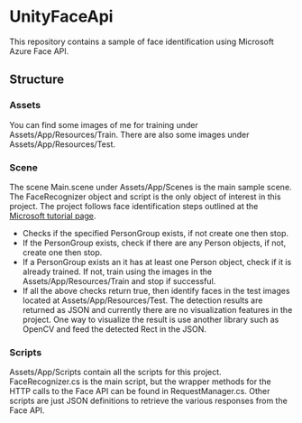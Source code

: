 # UnityFaceApi
This repository contains a sample of face identification using Microsoft Azure Face API.

## Structure
### Assets
You can find some images of me for training under Assets/App/Resources/Train. There are also some images under Assets/App/Resources/Test.
### Scene
The scene Main.scene under Assets/App/Scenes is the main sample scene. The FaceRecognizer object and script is the only object of interest in this project.
The project follows face identification steps outlined at the [Microsoft tutorial page](https://docs.microsoft.com/en-us/azure/cognitive-services/face/face-api-how-to-topics/howtoidentifyfacesinimage).
* Checks if the specified PersonGroup exists, if not create one then stop.
* If the PersonGroup exists, check if there are any Person objects, if not, create one then stop.
* If a PersonGroup exists an it has at least one Person object, check if it is already trained. If not, train using the images in the Assets/App/Resources/Train and stop if successful.
* If all the above checks return true, then identify faces in the test images located at Assets/App/Resources/Test.
The detection results are returned as JSON and currently there are no visualization features in the project.
One way to visualize the result is use another library such as OpenCV and feed the detected Rect in the JSON.
### Scripts
Assets/App/Scripts contain all the scripts for this project. FaceRecognizer.cs is the main script, but the wrapper methods for the HTTP calls to the Face API can be found in RequestManager.cs. Other scripts are just JSON definitions to retrieve the various responses from the Face API.
